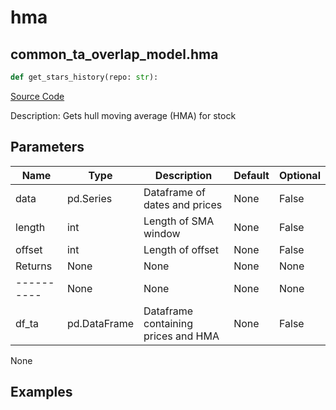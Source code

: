 # hma

## common_ta_overlap_model.hma

```python
def get_stars_history(repo: str):
```
[Source Code](https://github.com/OpenBB-finance/OpenBBTerminal/tree/main/openbb_terminal/common/technical_analysis/overlap_model.py#L90)

Description: Gets hull moving average (HMA) for stock

## Parameters

| Name | Type | Description | Default | Optional |
| ---- | ---- | ----------- | ------- | -------- |
| data | pd.Series | Dataframe of dates and prices | None | False |
| length | int | Length of SMA window | None | False |
| offset | int | Length of offset | None | False |
| Returns | None | None | None | None |
| ---------- | None | None | None | None |
| df_ta | pd.DataFrame | Dataframe containing prices and HMA | None | False |

None

## Examples

